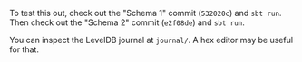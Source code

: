 To test this out, check out the "Schema 1" commit (`532020c`) and `sbt run`.  Then check out the "Schema 2" commit (`e2f08de`) and `sbt run`.

You can inspect the LevelDB journal at `journal/`.  A hex editor may be useful for that.
